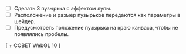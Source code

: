 - [ ] Сделать 3 пузырька с эффектом лупы.
- [ ] Расположение и размер пузырьков передаются как параметры в шейдер.
- [ ] Предусмотреть положение пузырька на краю канваса, чтобы не появлялись пробелы.

[ + СОВЕТ WebGL 10 ]

